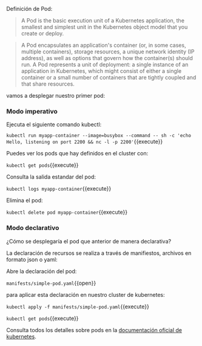 
Definición de Pod:

> A Pod is the basic execution unit of a Kubernetes application, the smallest and simplest unit in the Kubernetes object model that you create or deploy. 

> A Pod encapsulates an application's container (or, in some cases, multiple containers), storage resources, a unique network identity (IP address), as well as options that govern how the container(s) should run. A Pod represents a unit of deployment: a single instance of an application in Kubernetes, which might consist of either a single container or a small number of containers that are tightly coupled and that share resources.

vamos a desplegar nuestro primer pod:

### Modo imperativo 

Ejecuta el siguiente comando kubectl:

`kubectl run myapp-container --image=busybox --command -- sh -c 'echo Hello, listening on port 2200 && nc -l -p 2200'`{{execute}}

Puedes ver los pods que hay definidos en el cluster con:

`kubectl get pods`{{execute}}

Consulta la salida estandar del pod:

`kubectl logs myapp-container`{{execute}}

Elimina el pod:

`kubectl delete pod myapp-container`{{execute}}


### Modo declarativo

¿Cómo se desplegaría el pod que anterior de manera declarativa?

La declaración de recursos se realiza a través de manifiestos, archivos en formato json o yaml:

Abre la declaración del pod:

`manifests/simple-pod.yaml`{{open}}

para aplicar esta declaración en nuestro cluster de kubernetes:

`kubectl apply -f manifests/simple-pod.yaml`{{execute}}

`kubectl get pods`{{execute}}


Consulta todos los detalles sobre pods en la [documentación oficial de kubernetes](https://kubernetes.io/docs/concepts/workloads/pods/pod/).
